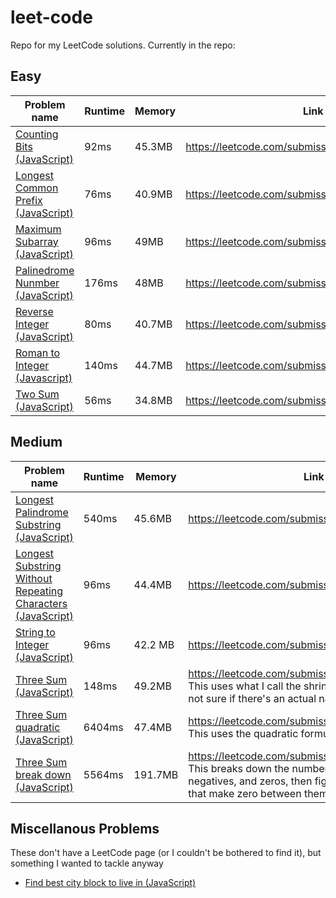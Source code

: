 # leet-code
Repo for my LeetCode solutions. Currently in the repo:

## Easy
| Problem name | Runtime | Memory | Link |
| ------------ | ------- | ------ | ---- |
| [Counting Bits (JavaScript)](https://github.com/shuffyiosys/leet-code/blob/main/easy-problems/counting-bits.js) | 92ms | 45.3MB | https://leetcode.com/submissions/detail/584680126/
| [Longest Common Prefix (JavaScript)](https://github.com/shuffyiosys/leet-code/blob/main/easy-problems/longest-common-prefix.js) | 76ms | 40.9MB | https://leetcode.com/submissions/detail/584156463
| [Maximum Subarray (JavaScript)](https://github.com/shuffyiosys/leet-code/blob/main/easy-problems/maximum-subarray.js) | 96ms | 49MB | https://leetcode.com/submissions/detail/584676230
| [Palinedrome Nunmber (JavaScript)](https://github.com/shuffyiosys/leet-code/blob/main/easy-problems/palindrome-number.js) | 176ms | 48MB | https://leetcode.com/submissions/detail/530432862
| [Reverse Integer (JavaScript)](https://github.com/shuffyiosys/leet-code/blob/main/easy-problems/reverse-integer.js) | 80ms | 40.7MB | https://leetcode.com/submissions/detail/530420833
| [Roman to Integer (Javascript)](https://github.com/shuffyiosys/leet-code/blob/main/easy-problems/roman-to-integer.js) | 140ms | 44.7MB | https://leetcode.com/submissions/detail/533372908
| [Two Sum (JavaScript)](https://github.com/shuffyiosys/leet-code/blob/main/easy-problems/two-sum.js) | 56ms | 34.8MB | https://leetcode.com/submissions/detail/329245216

## Medium
| Problem name | Runtime | Memory | Link |
| ------------ | ------- | ------ | ---- |
| [Longest Palindrome Substring (JavaScript)](https://github.com/shuffyiosys/leet-code/blob/main/medium-problems/longest-palindrome-substring.js) | 540ms | 45.6MB | https://leetcode.com/submissions/detail/584712612
| [Longest Substring Without Repeating Characters (JavaScript)](https://github.com/shuffyiosys/leet-code/blob/main/medium-problems/longest-substring-without-repeating.js) | 96ms| 44.4MB | https://leetcode.com/submissions/detail/579164454
| [String to Integer (JavaScript)](https://github.com/shuffyiosys/leet-code/blob/main/medium-problems/string-to-integer.js) | 96ms | 42.2 MB | https://leetcode.com/submissions/detail/584172210
| [Three Sum (JavaScript)](https://github.com/shuffyiosys/leet-code/blob/main/medium-problems/three-sum-shrinking-window.js) | 148ms | 49.2MB | https://leetcode.com/submissions/detail/533367813 <br> This uses what I call the shrinking window algorithm, not sure if there's an actual name for it :)
| [Three Sum quadratic (JavaScript)](https://github.com/shuffyiosys/leet-code/blob/main/medium-problems/three-sum-quadratic-optimized.js) | 6404ms | 47.4MB | https://leetcode.com/submissions/detail/533314229 <br> This uses the quadratic formula with optimizations
| [Three Sum break down (JavaScript)](https://github.com/shuffyiosys/leet-code/blob/main/medium-problems/three-sum-breakdown.js) | 5564ms | 191.7MB | https://leetcode.com/submissions/detail/532954768 <br> This breaks down the number set into positives, negatives, and zeros, then figures out combinations that make zero between them.

## Miscellanous Problems
These don't have a LeetCode page (or I couldn't be bothered to find it), but something I wanted to tackle anyway
* [Find best city block to live in (JavaScript)](https://github.com/shuffyiosys/leet-code/blob/main/misc-problems/block-finder.js)
